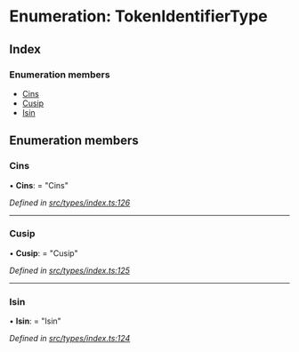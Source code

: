 # Enumeration: TokenIdentifierType

## Index

### Enumeration members

* [Cins](_src_types_index_.tokenidentifiertype.md#cins)
* [Cusip](_src_types_index_.tokenidentifiertype.md#cusip)
* [Isin](_src_types_index_.tokenidentifiertype.md#isin)

## Enumeration members

###  Cins

• **Cins**: = "Cins"

*Defined in [src/types/index.ts:126](https://github.com/PolymathNetwork/polymesh-sdk/blob/2aa4a44/src/types/index.ts#L126)*

___

###  Cusip

• **Cusip**: = "Cusip"

*Defined in [src/types/index.ts:125](https://github.com/PolymathNetwork/polymesh-sdk/blob/2aa4a44/src/types/index.ts#L125)*

___

###  Isin

• **Isin**: = "Isin"

*Defined in [src/types/index.ts:124](https://github.com/PolymathNetwork/polymesh-sdk/blob/2aa4a44/src/types/index.ts#L124)*
